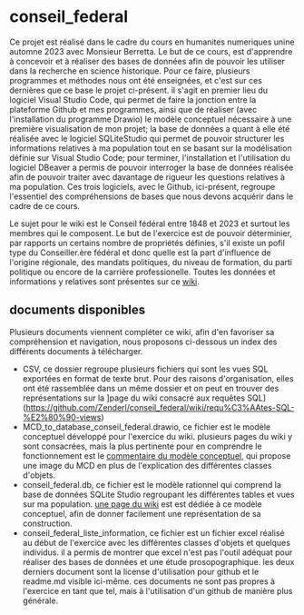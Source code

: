 # conseil_federal
Ce projet est réalisé dans le cadre du cours en humanites numeriques unine automne 2023 avec Monsieur Berretta. Le but de ce cours, est d'apprendre à concevoir et à réaliser des bases de données afin de pouvoir les utiliser dans la recherche en science historique. Pour ce faire, plusieurs programmes et méthodes nous ont été enseignées, et c'est sur ces dernières que ce base le projet ci-présent. il s'agit en premier lieu du logiciel Visual Studio Code, qui permet de faire la jonction entre la plateforme Github et mes programmes, ainsi que de réaliser (avec l'installation du programme Drawio) le modèle conceptuel nécessaire à une première visualisation de mon projet; la base de données a quant à elle été réalisée avec le logiciel SQLiteStudio qui permet de pouvoir structurer les informations relatives à ma population tout en se basant sur la modélisation définie sur Visual Studio Code; pour terminer, l'installation et l'utilisation du logiciel DBeaver a permis de pouvoir interroger la base de données réalisée afin de pouvoir traiter avec davantage de rigueur les questions relatives à ma population. Ces trois logiciels, avec le Github, ici-présent, regroupe l'essentiel des compréhensions de bases que nous devons acquérir dans le cadre de ce cours.

Le sujet pour le wiki est le Conseil fédéral entre 1848 et 2023 et surtout les membres qui le composent. Le but de l'exercice est de pouvoir déterminier, par rapports un certains nombre de propriétés définies, s'il existe un pofil type du Conseiller.ère fédéral et donc quelle est la part d'influence de l'origine régionale, des mandats politiques, du niveau de formation, du parti politique ou encore de la carrière professionelle. Toutes les données et informations y relatives sont présentes sur ce [wiki](https://github.com/Zenderl/conseil_federal/wiki).

## documents disponibles
Plusieurs documents viennent compléter ce wiki, afin d'en favoriser sa compréhension et navigation, nous proposons ci-dessous un index des différents documents à télécharger.
* CSV, ce dossier regroupe plusieurs fichiers qui sont les vues SQL exportées en format de texte brut. Pour des raisons d'organisation, elles ont été rassemblée dans un même dossier et on peut en trouver des représentations sur la ]page du wiki consacré aux requêtes SQL](https://github.com/Zenderl/conseil_federal/wiki/requ%C3%AAtes-SQL-%E2%80%90-views)
*  MCD_to_database_conseil_federal.drawio, ce fichier est le modèle conceptuel développé pour l'exercice du wiki. plusieurs pages du wiki y sont consacrées, mais la plus pertinente pour en comprendre le fonctionnement est le [commentaire du modèle conceptuel](https://github.com/Zenderl/conseil_federal/wiki/modele-conceptuel-(MCD),-commentaire), qui propose une image du MCD en plus de l'explication des différentes classes d'objets.
*  conseil_federal.db, ce fichier est le modèle rationnel qui comprend la base de données SQLite Studio regroupant les différentes tables et vues sur ma population. [une page du wiki](https://github.com/Zenderl/conseil_federal/wiki/mod%C3%A8le-rationnel) est est dédiée à ce modèle conceptuel, afin de donner facilement une représentation de sa construction.
*  conseil_federal_liste_information, ce fichier est un fichier excel réalisé au début de l'exercice avec les différentes classes d'objets et quelques individus. il a permis de montrer que excel n'est pas l'outil adéquat pour réaliser des bases de données et une étude prosopographique.
les deux derniers document sont la license d'utilisation pour github et le readme.md visible ici-même. ces documents ne sont pas propres à l'exercice en tant que tel, mais à l'utilisation d'un github de manière plus générale.
